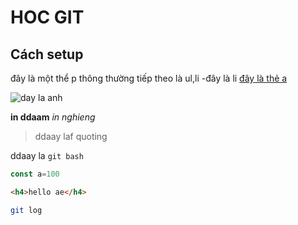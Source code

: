 # HOC GIT
## Cách setup
đây là một thể p thông thường
 tiếp theo là ul,li
 -đây là li
 [đây là thẻ a](google.com)

 ![day la anh]('anh')

 **in ddaam**
 *in nghieng*
 >ddaay laf quoting

 ddaay la `git bash`
 ```js
 const a=100
 ```

 ```html
 <h4>hello ae</h4>
 ```

 ```bash
 git log
 ```